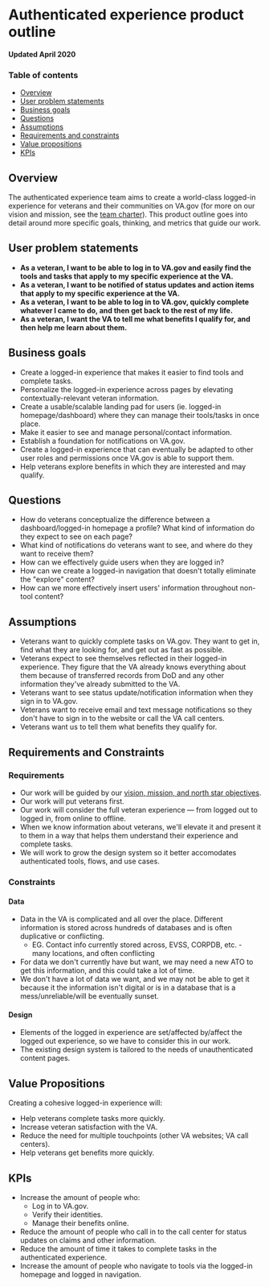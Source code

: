 # Authenticated experience product outline 

**Updated April 2020**

### Table of contents
- [Overview](#overview)
- [User problem statements](#user-problem-statements) 
- [Business goals](#business-goals) 
- [Questions](#questions) 
- [Assumptions](#assumptions) 
- [Requirements and constraints](#requirements-and-constraints)  
- [Value propositions](#value-propositions) 
- [KPIs](#kpis) 

## Overview

The authenticated experience team aims to create a world-class logged-in experience for veterans and their communities on VA.gov (for more on our vision and mission, see the [team charter](https://github.com/department-of-veterans-affairs/va.gov-team/blob/master/teams/vsa/teams/authenticated-experience/charter.md)). This product outline goes into detail around more specific goals, thinking, and metrics that guide our work.  

## User problem statements 

- **As a veteran, I want to be able to log in to VA.gov and easily find the tools and tasks that apply to my specific experience at the VA.**
- **As a veteran, I want to be notified of status updates and action items that apply to my specific experience at the VA.**
- **As a veteran, I want to be able to log in to VA.gov, quickly complete whatever I came to do, and then get back to the rest of my life.**
- **As a veteran, I want the VA to tell me what benefits I qualify for, and then help me learn about them.**

## Business goals 

- Create a logged-in experience that makes it easier to find tools and complete tasks.
- Personalize the logged-in experience across pages by elevating contextually-relevant veteran information.
- Create a usable/scalable landing pad for users (ie. logged-in homepage/dashboard) where they can manage their tools/tasks in once place.
- Make it easier to see and manage personal/contact information.
- Establish a foundation for notifications on VA.gov.
- Create a logged-in experience that can eventually be adapted to other user roles and permissions once VA.gov is able to support them.
- Help veterans explore benefits in which they are interested and may qualify. 

## Questions 

- How do veterans conceptualize the difference between a dashboard/logged-in homepage a profile? What kind of information do they expect to see on each page?
- What kind of notifications do veterans want to see, and where do they want to receive them?
- How can we effectively guide users when they are logged in?
- How can we create a logged-in navigation that doesn't totally eliminate the "explore" content?
- How can we more effectively insert users' information throughout non-tool content?

## Assumptions 

- Veterans want to quickly complete tasks on VA.gov. They want to get in, find what they are looking for, and get out as fast as possible.
- Veterans expect to see themselves reflected in their logged-in experience. They figure that the VA already knows everything about them because of transferred records from DoD and any other information they've already submitted to the VA.
- Veterans want to see status update/notification information when they sign in to VA.gov.
- Veterans want to receive email and text message notifications so they don't have to sign in to the website or call the VA call centers.
- Veterans want us to tell them what benefits they qualify for.

## Requirements and Constraints 

### Requirements

- Our work will be guided by our [vision, mission, and north star objectives](https://github.com/department-of-veterans-affairs/va.gov-team/blob/master/teams/vsa/teams/authenticated-experience/charter.md#vision).
- Our work will put veterans first.
- Our work will consider the full veteran experience — from logged out to logged in, from online to offline.
- When we know information about veterans, we'll elevate it and present it to them in a way that helps them understand their experience and complete tasks.
- We will work to grow the design system so it better accomodates authenticated tools, flows, and use cases.

### Constraints

#### Data
- Data in the VA is complicated and all over the place. Different information is stored across hundreds of databases and is often duplicative or conflicting.
  - EG. Contact info currently stored across, EVSS, CORPDB, etc. - many locations, and often conflicting 
- For data we don't currently have but want, we may need a new ATO to get this information, and this could take a lot of time.
- We don't have a lot of data we want, and we may not be able to get it because it the information isn't digital or is in a database that is a mess/unreliable/will be eventually sunset.

#### Design

- Elements of the logged in experience are set/affected by/affect the logged out experience, so we have to consider this in our work.
- The existing design system is tailored to the needs of unauthenticated content pages. 

## Value Propositions  

Creating a cohesive logged-in experience will:

- Help veterans complete tasks more quickly.
- Increase veteran satisfaction with the VA.
- Reduce the need for multiple touchpoints (other VA websites; VA call centers).
- Help veterans get benefits more quickly.

## KPIs 

- Increase the amount of people who:
  - Log in to VA.gov.
  - Verify their identities.
  - Manage their benefits online.
- Reduce the amount of people who call in to the call center for status updates on claims and other information.
- Reduce the amount of time it takes to complete tasks in the authenticated experience.
- Increase the amount of people who navigate to tools via the logged-in homepage and logged in navigation.
